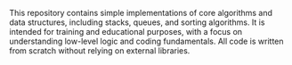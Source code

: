 This repository contains simple implementations of core algorithms and data structures, including stacks, queues, and sorting algorithms. It is intended for training and educational purposes, with a focus on understanding low-level logic and coding fundamentals. All code is written from scratch without relying on external libraries.
